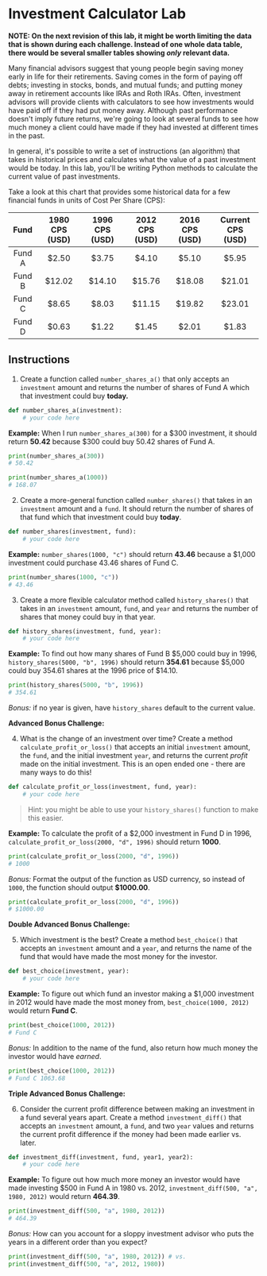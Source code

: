 # Investment Calculator Lab

**NOTE: On the next revision of this lab, it might be worth limiting the data that is shown during each challenge. Instead of one whole data table, there would be several smaller tables showing *only* relevant data.**

Many financial advisors suggest that young people begin saving money early in life for their retirements. Saving comes in the form of paying off debts; investing in stocks, bonds, and mutual funds; and putting money away in retirement accounts like IRAs and Roth IRAs. Often, investment advisors will provide clients with calculators to see how investments would have paid off if they had put money away. Although past performance doesn't imply future returns, we're going to look at several funds to see how much money a client could have made if they had invested at different times in the past. 

In general, it's possible to write a set of instructions (an algorithm) that takes in historical prices and calculates what the value of a past investment would be today. In this lab, you'll be writing Python methods to calculate the current value of past investments.

Take a look at this chart that provides some historical data for a few financial funds in units of Cost Per Share (CPS):

| Fund | 1980 CPS (USD) | 1996 CPS (USD) | 2012 CPS (USD) | 2016 CPS (USD) | Current CPS (USD) |
| :---: | :---: | :---: | :---: | :---: | :---: |
| Fund A | $2.50 | $3.75 | $4.10 | $5.10 | $5.95 |
| Fund B | $12.02 | $14.10 | $15.76 | $18.08 | $21.01 |
| Fund C | $8.65 | $8.03 | $11.15 | $19.82 | $23.01 |
| Fund D | $0.63 | $1.22 | $1.45 | $2.01 | $1.83 |

## Instructions

1) Create a function called `number_shares_a()` that only accepts an `investment` amount and returns the number of shares of Fund A which that investment could buy **today.**

```python
def number_shares_a(investment):
	# your code here
```

**Example:** When I run `number_shares_a(300)` for a $300 investment, it should return **50.42** because $300 could buy 50.42 shares of Fund A.

```python
print(number_shares_a(300))
# 50.42

print(number_shares_a(1000))
# 168.07
```

2) Create a more-general function called `number_shares()` that takes in an `investment` amount and a `fund`. It should return the number of shares of that fund which that investment could buy **today**.

```python
def number_shares(investment, fund):
	# your code here
```

**Example:** `number_shares(1000, "c")` should return **43.46** because a $1,000 investment could purchase 43.46 shares of Fund C.

```python
print(number_shares(1000, "c"))
# 43.46
```

3) Create a more flexible calculator method called `history_shares()` that takes in an `investment` amount, `fund`, and `year` and returns the number of shares that money could buy in that year.

```python
def history_shares(investment, fund, year):
	# your code here
```

**Example:** To find out how many shares of Fund B $5,000 could buy in 1996, `history_shares(5000, "b", 1996)` should return **354.61** because $5,000 could buy 354.61 shares at the 1996 price of $14.10.

```python
print(history_shares(5000, "b", 1996))
# 354.61
```

*Bonus:* if no year is given, have `history_shares` default to the current value.

**Advanced Bonus Challenge:**

4) What is the change of an investment over time? Create a method `calculate_profit_or_loss()` that accepts an initial `investment` amount, the `fund`, and the initial investment `year`, and returns the current *profit* made on the initial investment. This is an open ended one - there are many ways to do this!

```python
def calculate_profit_or_loss(investment, fund, year):
	# your code here
```

> Hint: you might be able to use your `history_shares()` function to make this easier.

**Example:** To calculate the profit of a $2,000 investment in Fund D in 1996, `calculate_profit_or_loss(2000, "d", 1996)` should return **1000**.

```python
print(calculate_profit_or_loss(2000, "d", 1996))
# 1000
```

*Bonus:* Format the output of the function as USD currency, so instead of `1000`, the function should output **$1000.00**.

```python
print(calculate_profit_or_loss(2000, "d", 1996))
# $1000.00
```

**Double Advanced Bonus Challenge:**

5) Which investment is the best? Create a method `best_choice()` that accepts an `investment` amount and a `year`, and returns the name of the fund that would have made the most money for the investor. 

```python
def best_choice(investment, year):
	# your code here
```

**Example:** To figure out which fund an investor making a $1,000 investment in 2012 would have made the most money from, `best_choice(1000, 2012)` would return **Fund C**.

```python
print(best_choice(1000, 2012))
# Fund C
```

*Bonus:* In addition to the name of the fund, also return how much money the investor would have *earned*.

```python
print(best_choice(1000, 2012))
# Fund C 1063.68
```

**Triple Advanced Bonus Challenge:**

6) Consider the current profit difference between making an investment in a fund several years apart. Create a method `investment_diff()` that accepts an `investment` amount, a `fund`, and two `year` values and returns the current profit difference if the money had been made earlier vs. later.

```python
def investment_diff(investment, fund, year1, year2):
	# your code here
```

**Example:** To figure out how much more money an investor would have made investing $500 in Fund A in 1980 vs. 2012, `investment_diff(500, "a", 1980, 2012)` would return **464.39**.

```python
print(investment_diff(500, "a", 1980, 2012))
# 464.39
```

*Bonus:* How can you account for a sloppy investment advisor who puts the years in a different order than you expect?

```python
print(investment_diff(500, "a", 1980, 2012)) # vs.
print(investment_diff(500, "a", 2012, 1980))
```
